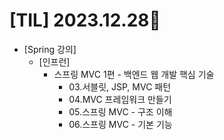 # [TIL] 2023.12.28📒

* [Spring 강의]
  * [인프런]
    * 스프링 MVC 1편 - 백엔드 웹 개발 핵심 기술
      * 03.서블릿, JSP, MVC 패턴
      * 04.MVC 프레임워크 만들기
      * 05.스프링 MVC - 구조 이해
      * 06.스프링 MVC - 기본 기능
